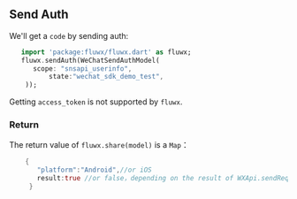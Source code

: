 ## Send Auth
We'll get a `code` by sending auth:
```dart
   import 'package:fluwx/fluwx.dart' as fluwx;
   fluwx.sendAuth(WeChatSendAuthModel(
      scope: "snsapi_userinfo",
          state:"wechat_sdk_demo_test",
    ));
```
Getting `access_token` is not supported by `fluwx`.
### Return
 The return value of `fluwx.share(model)` is a `Map`：
```dart
    {
       "platform":"Android",//or iOS
       result:true //or false，depending on the result of WXApi.sendRequest()
     }
```

